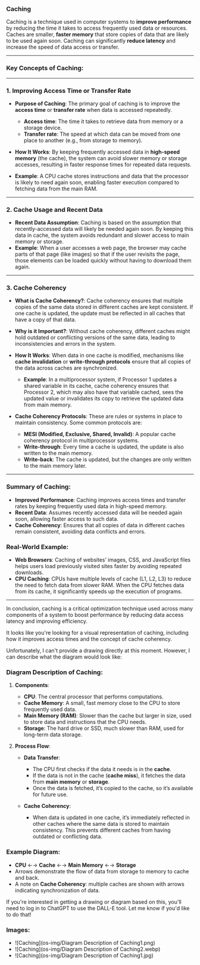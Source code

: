 ### **Caching**

Caching is a technique used in computer systems to **improve performance** by reducing the time it takes to access frequently used data or resources. Caches are smaller, **faster memory** that store copies of data that are likely to be used again soon. Caching can significantly **reduce latency** and increase the speed of data access or transfer.

---

### **Key Concepts of Caching:**

---

### 1. **Improving Access Time or Transfer Rate**

   - **Purpose of Caching**: The primary goal of caching is to improve the **access time** or **transfer rate** when data is accessed repeatedly.
     - **Access time**: The time it takes to retrieve data from memory or a storage device.
     - **Transfer rate**: The speed at which data can be moved from one place to another (e.g., from storage to memory).
   - **How It Works**: By keeping frequently accessed data in **high-speed memory** (the cache), the system can avoid slower memory or storage accesses, resulting in faster response times for repeated data requests.

   - **Example**: A CPU cache stores instructions and data that the processor is likely to need again soon, enabling faster execution compared to fetching data from the main RAM.

---

### 2. **Cache Usage and Recent Data**

   - **Recent Data Assumption**: Caching is based on the assumption that recently-accessed data will likely be needed again soon. By keeping this data in cache, the system avoids redundant and slower access to main memory or storage.
   - **Example**: When a user accesses a web page, the browser may cache parts of that page (like images) so that if the user revisits the page, those elements can be loaded quickly without having to download them again.

---

### 3. **Cache Coherency**

   - **What is Cache Coherency?**: Cache coherency ensures that multiple copies of the same data stored in different caches are kept consistent. If one cache is updated, the update must be reflected in all caches that have a copy of that data. 
   
   - **Why is it Important?**: Without cache coherency, different caches might hold outdated or conflicting versions of the same data, leading to inconsistencies and errors in the system.
   
   - **How It Works**: When data in one cache is modified, mechanisms like **cache invalidation** or **write-through protocols** ensure that all copies of the data across caches are synchronized.
     - **Example**: In a multiprocessor system, if Processor 1 updates a shared variable in its cache, cache coherency ensures that Processor 2, which may also have that variable cached, sees the updated value or invalidates its copy to retrieve the updated data from main memory.

   - **Cache Coherency Protocols**: These are rules or systems in place to maintain consistency. Some common protocols are:
     - **MESI (Modified, Exclusive, Shared, Invalid)**: A popular cache coherency protocol in multiprocessor systems.
     - **Write-through**: Every time a cache is updated, the update is also written to the main memory.
     - **Write-back**: The cache is updated, but the changes are only written to the main memory later.

---

### **Summary of Caching:**
- **Improved Performance**: Caching improves access times and transfer rates by keeping frequently used data in high-speed memory.
- **Recent Data**: Assumes recently accessed data will be needed again soon, allowing faster access to such data.
- **Cache Coherency**: Ensures that all copies of data in different caches remain consistent, avoiding data conflicts and errors.

### **Real-World Example**:
- **Web Browsers**: Caching of websites’ images, CSS, and JavaScript files helps users load previously visited sites faster by avoiding repeated downloads.
- **CPU Caching**: CPUs have multiple levels of cache (L1, L2, L3) to reduce the need to fetch data from slower RAM. When the CPU fetches data from its cache, it significantly speeds up the execution of programs.

---

In conclusion, caching is a critical optimization technique used across many components of a system to boost performance by reducing data access latency and improving efficiency.


It looks like you're looking for a visual representation of caching, including how it improves access times and the concept of cache coherency. 

Unfortunately, I can't provide a drawing directly at this moment. However, I can describe what the diagram would look like:

### **Diagram Description of Caching:**

1. **Components**:
   - **CPU**: The central processor that performs computations.
   - **Cache Memory**: A small, fast memory close to the CPU to store frequently used data.
   - **Main Memory (RAM)**: Slower than the cache but larger in size, used to store data and instructions that the CPU needs.
   - **Storage**: The hard drive or SSD, much slower than RAM, used for long-term data storage.

2. **Process Flow**:
   - **Data Transfer**:
     - The CPU first checks if the data it needs is in the **cache**.
     - If the data is not in the cache (**cache miss**), it fetches the data from **main memory** or **storage**.
     - Once the data is fetched, it’s copied to the cache, so it’s available for future use.
   
   - **Cache Coherency**:
     - When data is updated in one cache, it’s immediately reflected in other caches where the same data is stored to maintain consistency. This prevents different caches from having outdated or conflicting data.
   
### **Example Diagram**:

- **CPU** ←→ **Cache** ←→ **Main Memory** ←→ **Storage**
- Arrows demonstrate the flow of data from storage to memory to cache and back.
- A note on **Cache Coherency**: multiple caches are shown with arrows indicating synchronization of data.

If you're interested in getting a drawing or diagram based on this, you'll need to log in to ChatGPT to use the DALL-E tool. Let me know if you'd like to do that!

### **Images:**
- ![Caching](os-img/Diagram Description of Caching1.png)
- ![Caching](os-img/Diagram Description of Caching2.webp)
- ![Caching](os-img/Diagram Description of Caching1.jpg)
